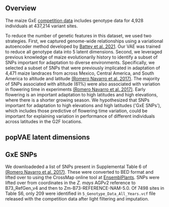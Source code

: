 ## Overview 
The maize GxE [competition
data](https://drive.google.com/drive/folders/1leYJY4bA3341S-JxjBIgmmAWMwVDHYRb)
includes genotype data for 4,928 individuals at 437,214 variant sites.

To reduce the number of genetic features in this dataset, we used two strategies. First, we captured genome-wide relationships using a variational autoencoder method developed by [Battey et al. 2021](https://academic.oup.com/g3journal/article/11/1/jkaa036/6105578). Our VAE was trained to reduce all genotype data into 5 latent dimensions. Second, we leveraged previous knowledge of maize evolutionarily history to identify a subset of SNPs
important for adaptation to diverse environments. Specifically, we
selected a subset of SNPs that were previously implicated in
adaptation of 4,471 maize landraces from across Mexico, Central America,
and South America to altitude and latitude [(Romero Navarro et al. 2017)](https://doi.org/10.1038/ng.3784). The majority of
SNPs associated with altitude (61%) were also associated with variation in flowering time
in experiments [(Romero Navarro et al. 2017)](https://doi.org/10.1038/ng.3784). Early flowering is an important
adaptation to high latitudes and high elevations, where there is a
shorter growing season. We hypothesized that SNPs important for adaptation to high elevations and high latitudes ('GxE SNPs'), which includes those predictive of flowering time variation, 
could be important for explaining variation in performance of different
individuals across latitudes in the G2F locations. 

## popVAE latent dimensions

## GxE SNPs
We downloadeded a list of SNPs present in Supplemental Table 6 of [(Romero Navarro et al. 2017)](https://doi.org/10.1038/ng.3784). These were 
converted to BED format and lifted over to using the CrossMap online tool at 
[EnsemblPlants](https://plants.ensembl.org/Zea_mays/Tools/AssemblyConverter). SNPs were lifted over from coordinates in the *Z. mays* AGPv2 
reference to B73_RefGen_v4 and then to Zm-B73-REFERENCE-NAM-5.0. Of 7498 sites in Table S6, only 209 were identified in `5_Genotype_Data_All_Years.vcf` file released with the competition data after light filtering and imputation. 
